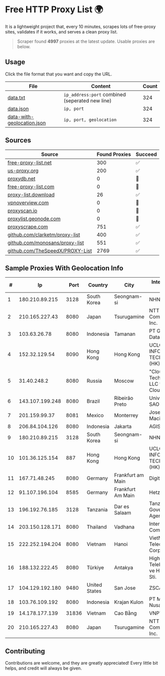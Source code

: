 
# Free HTTP Proxy List 🌍

It is a lightweight project that, every 10 minutes, scrapes lots of free-proxy sites, validates if it works, and serves a clean proxy list.


> Scraper found **4997** proxies at the latest update. Usable proxies are below.

## Usage

Click the file format that you want and copy the URL.


|File|Content|Count|
|----|-------|-----|
|[data.txt](https://raw.githubusercontent.com/themiralay/Proxy-List-World/master/data.txt)|`ip_address:port` combined (seperated new line)|324|
|[data.json](https://raw.githubusercontent.com/themiralay/Proxy-List-World/master/data.json)|`ip, port`|324|
|[data-with-geolocation.json](https://raw.githubusercontent.com/themiralay/Proxy-List-World/master/data-with-geolocation.json)|`ip, port, geolocation`|324|

## Sources

|Source|Found Proxies|Succeed|
|------|-------------|-------|
|[free-proxy-list.net](https://free-proxy-list.net)|300|✅|
|[us-proxy.org](https://www.us-proxy.org)|200|✅|
|[proxydb.net](http://proxydb.net)|0|🚫|
|[free-proxy-list.com](https://free-proxy-list.com/?page=&port=&type%5B%5D=http&type%5B%5D=https&up_time=0&search=Search)|0|🚫|
|[proxy-list.download](https://www.proxy-list.download/HTTP)|26|✅|
|[vpnoverview.com](https://vpnoverview.com/privacy/anonymous-browsing/free-proxy-servers)|0|🚫|
|[proxyscan.io](https://www.proxyscan.io)|0|🚫|
|[proxylist.geonode.com](https://proxylist.geonode.com/api/proxy-list?limit=300&page=1&sort_by=lastChecked&sort_type=desc&protocols=http,https)|0|🚫|
|[proxyscrape.com](https://api.proxyscrape.com/v2/?request=displayproxies&protocol=http&timeout=10000&country=all&ssl=all&anonymity=all)|751|✅|
|[github.com/clarketm/proxy-list](https://raw.githubusercontent.com/clarketm/proxy-list/master/proxy-list-raw.txt)|400|✅|
|[github.com/monosans/proxy-list](https://raw.githubusercontent.com/monosans/proxy-list/main/proxies/http.txt)|551|✅|
|[github.com/TheSpeedX/PROXY-List](https://raw.githubusercontent.com/TheSpeedX/PROXY-List/master/http.txt)|2769|✅|


## Sample Proxies With Geolocation Info

|#|Ip|Port|Country|City|Internet Service Provider|
|-|--|----|-------|----|-------------------------|
|1|180.210.89.215|3128|South Korea|Seongnam-si|NHNCLOUD|
|2|210.165.227.43|8080|Japan|Tsurugamine|NTT PC Communications, Inc.|
|3|103.63.26.78|8080|Indonesia|Tamanan|PT Global Media Data Prima|
|4|152.32.129.54|8090|Hong Kong|Hong Kong|UCLOUD INFORMATION TECHNOLOGY (HK) LIMITED|
|5|31.40.248.2|8080|Russia|Moscow|"Cloud Technologies" LLC trading as Cloud.ru|
|6|143.107.199.248|8080|Brazil|Ribeirão Preto|Universidade De SAO Paulo|
|7|201.159.99.37|8081|Mexico|Monterrey|Jose Miguel Macias Contreras|
|8|206.84.104.126|8080|Indonesia|Jakarta|AGIS|
|9|180.210.89.215|3128|South Korea|Seongnam-si|NHNCLOUD|
|10|101.36.125.154|887|Hong Kong|Hong Kong|UCLOUD INFORMATION TECHNOLOGY (HK) LIMITED|
|11|167.71.48.245|8080|Germany|Frankfurt am Main|DigitalOcean, LLC|
|12|91.107.196.104|8585|Germany|Frankfurt Am Main|Hetzner Online AG|
|13|196.192.76.185|3128|Tanzania|Dar es Salaam|Tanzania e-Government Agency|
|14|203.150.128.171|8080|Thailand|Vadhana|Internet Thailand Company Ltd|
|15|222.252.194.204|8080|Vietnam|Hanoi|VietNam Post and Telecom Corporation|
|16|188.132.222.45|8080|Türkiye|Antakya|High Speed Telekomunikasyon ve Hab. Hiz. Ltd. Sti.|
|17|104.129.192.180|9480|United States|San Jose|ZSCALER, INC.|
|18|103.76.109.192|8080|Indonesia|Krajan Kulon|PT Mahawira Nusantara Grup|
|19|14.178.177.139|31836|Vietnam|Cao Bằng|VNPT|
|20|210.165.227.43|8080|Japan|Tsurugamine|NTT PC Communications, Inc.|



## Contributing

Contributions are welcome, and they are greatly appreciated! Every
little bit helps, and credit will always be given.

